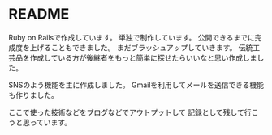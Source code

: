 # README

Ruby on Railsで作成しています。
単独で制作しています。
公開できるまでに完成度を上げることもできました。
まだブラッシュアップしていきます。
伝統工芸品を作成している方が後継者をもっと簡単に探せたらいいなと思い作成しました。

SNSのよう機能を主に作成しました。
Gmailを利用してメールを送信できる機能も作りました。

ここで使った技術などをブログなどでアウトプットして
記録として残して行こうと思っています。